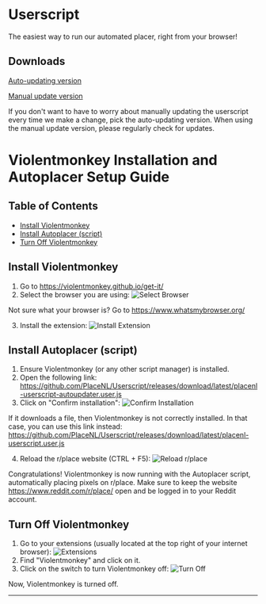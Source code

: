 # Userscript

The easiest way to run our automated placer, right from your browser!

## Downloads

[Auto-updating version](https://github.com/PlaceNL/Userscript/releases/download/latest/placenl-userscript-autoupdater.user.js)

[Manual update version](https://github.com/PlaceNL/Userscript/releases/download/latest/placenl-userscript.user.js)

If you don't want to have to worry about manually updating the userscript every time we make a change, pick the
auto-updating version. When using the manual update version, please regularly check for updates.


# Violentmonkey Installation and Autoplacer Setup Guide

## Table of Contents
- [Install Violentmonkey](#install-violentmonkey)
- [Install Autoplacer (script)](#install-autoplacer-script)
- [Turn Off Violentmonkey](#turn-off-violentmonkey)

## Install Violentmonkey
1. Go to https://violentmonkey.github.io/get-it/
2. Select the browser you are using:
   ![Select Browser](https://i.imgur.com/DXD51GG.png)

Not sure what your browser is? Go to https://www.whatsmybrowser.org/

3. Install the extension:
   ![Install Extension](https://i.imgur.com/KPdQ6Sj.png)

## Install Autoplacer (script)
1. Ensure Violentmonkey (or any other script manager) is installed.
2. Open the following link: https://github.com/PlaceNL/Userscript/releases/download/latest/placenl-userscript-autoupdater.user.js
3. Click on "Confirm installation":
   ![Confirm Installation](https://i.imgur.com/pz9agrj.png)

If it downloads a file, then Violentmonkey is not correctly installed. In that case, you can use this link instead: https://github.com/PlaceNL/Userscript/releases/download/latest/placenl-userscript.user.js

4. Reload the r/place website (CTRL + F5):
   ![Reload r/place](https://i.imgur.com/TCshmGB.png)

Congratulations! Violentmonkey is now running with the Autoplacer script, automatically placing pixels on r/place. Make sure to keep the website https://www.reddit.com/r/place/ open and be logged in to your Reddit account.

## Turn Off Violentmonkey
1. Go to your extensions (usually located at the top right of your internet browser):
   ![Extensions](https://i.imgur.com/8Iibe7H.png)
2. Find "Violentmonkey" and click on it.
3. Click on the switch to turn Violentmonkey off:
   ![Turn Off](https://i.imgur.com/d8A8xsX.png)

Now, Violentmonkey is turned off.

---
